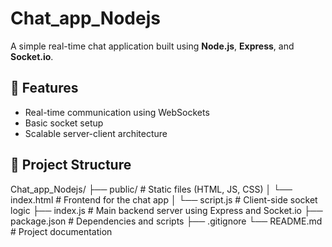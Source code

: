 # Chat_app_Nodejs

A simple real-time chat application built using **Node.js**, **Express**, and **Socket.io**.

## 🚀 Features

- Real-time communication using WebSockets
- Basic socket setup
- Scalable server-client architecture

## 📂 Project Structure

Chat_app_Nodejs/
├── public/ # Static files (HTML, JS, CSS)
│ └── index.html # Frontend for the chat app
│ └── script.js # Client-side socket logic
├── index.js # Main backend server using Express and Socket.io
├── package.json # Dependencies and scripts
├── .gitignore
└── README.md # Project documentation

